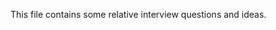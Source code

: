 This file contains some relative interview questions and ideas.
 
       
    
  
         
 
              
            
                       
                   
 
 
        
 
 
